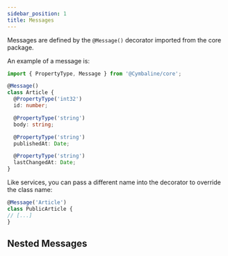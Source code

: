 ```yaml
---
sidebar_position: 1
title: Messages
---
```


Messages are defined by the `@Message()` decorator imported from the core package.

An example of a message is:

```typescript
import { PropertyType, Message } from '@Cymbaline/core';

@Message()
class Article {
  @PropertyType('int32')
  id: number;

  @PropertyType('string')
  body: string;

  @PropertyType('string')
  publishedAt: Date;

  @PropertyType('string')
  lastChangedAt: Date;
}
```
Like services, you can pass a different name into the decorator to override the class name:

```typescript
@Message('Article')
class PublicArticle {
// [...]
}
```
## Nested Messages
